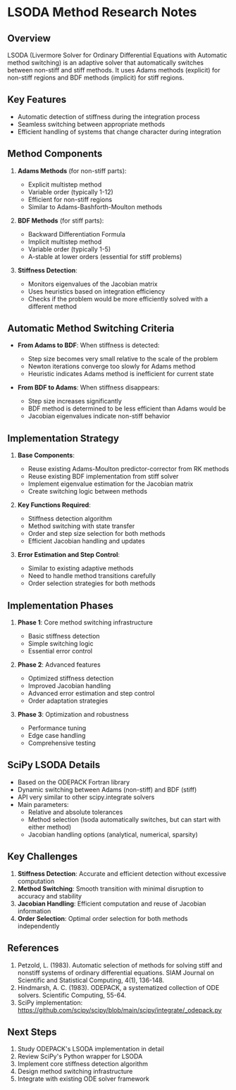 # LSODA Method Research Notes

## Overview
LSODA (Livermore Solver for Ordinary Differential Equations with Automatic method switching) is an adaptive solver that automatically switches between non-stiff and stiff methods. It uses Adams methods (explicit) for non-stiff regions and BDF methods (implicit) for stiff regions.

## Key Features
- Automatic detection of stiffness during the integration process
- Seamless switching between appropriate methods
- Efficient handling of systems that change character during integration

## Method Components
1. **Adams Methods** (for non-stiff parts):
   - Explicit multistep method
   - Variable order (typically 1-12)
   - Efficient for non-stiff regions
   - Similar to Adams-Bashforth-Moulton methods

2. **BDF Methods** (for stiff parts):
   - Backward Differentiation Formula
   - Implicit multistep method
   - Variable order (typically 1-5)
   - A-stable at lower orders (essential for stiff problems)

3. **Stiffness Detection**:
   - Monitors eigenvalues of the Jacobian matrix
   - Uses heuristics based on integration efficiency
   - Checks if the problem would be more efficiently solved with a different method

## Automatic Method Switching Criteria
- **From Adams to BDF**: When stiffness is detected:
  - Step size becomes very small relative to the scale of the problem
  - Newton iterations converge too slowly for Adams method
  - Heuristic indicates Adams method is inefficient for current state

- **From BDF to Adams**: When stiffness disappears:
  - Step size increases significantly
  - BDF method is determined to be less efficient than Adams would be
  - Jacobian eigenvalues indicate non-stiff behavior

## Implementation Strategy
1. **Base Components**:
   - Reuse existing Adams-Moulton predictor-corrector from RK methods
   - Reuse existing BDF implementation from stiff solver
   - Implement eigenvalue estimation for the Jacobian matrix
   - Create switching logic between methods

2. **Key Functions Required**:
   - Stiffness detection algorithm
   - Method switching with state transfer
   - Order and step size selection for both methods
   - Efficient Jacobian handling and updates

3. **Error Estimation and Step Control**:
   - Similar to existing adaptive methods
   - Need to handle method transitions carefully
   - Order selection strategies for both methods

## Implementation Phases
1. **Phase 1**: Core method switching infrastructure
   - Basic stiffness detection
   - Simple switching logic
   - Essential error control

2. **Phase 2**: Advanced features
   - Optimized stiffness detection
   - Improved Jacobian handling
   - Advanced error estimation and step control
   - Order adaptation strategies

3. **Phase 3**: Optimization and robustness
   - Performance tuning
   - Edge case handling
   - Comprehensive testing

## SciPy LSODA Details
- Based on the ODEPACK Fortran library
- Dynamic switching between Adams (non-stiff) and BDF (stiff)
- API very similar to other scipy.integrate solvers
- Main parameters:
  - Relative and absolute tolerances
  - Method selection (lsoda automatically switches, but can start with either method)
  - Jacobian handling options (analytical, numerical, sparsity)

## Key Challenges
1. **Stiffness Detection**: Accurate and efficient detection without excessive computation
2. **Method Switching**: Smooth transition with minimal disruption to accuracy and stability
3. **Jacobian Handling**: Efficient computation and reuse of Jacobian information
4. **Order Selection**: Optimal order selection for both methods independently

## References
1. Petzold, L. (1983). Automatic selection of methods for solving stiff and nonstiff systems of ordinary differential equations. SIAM Journal on Scientific and Statistical Computing, 4(1), 136-148.
2. Hindmarsh, A. C. (1983). ODEPACK, a systematized collection of ODE solvers. Scientific Computing, 55-64.
3. SciPy implementation: https://github.com/scipy/scipy/blob/main/scipy/integrate/_odepack.py

## Next Steps
1. Study ODEPACK's LSODA implementation in detail
2. Review SciPy's Python wrapper for LSODA
3. Implement core stiffness detection algorithm
4. Design method switching infrastructure
5. Integrate with existing ODE solver framework